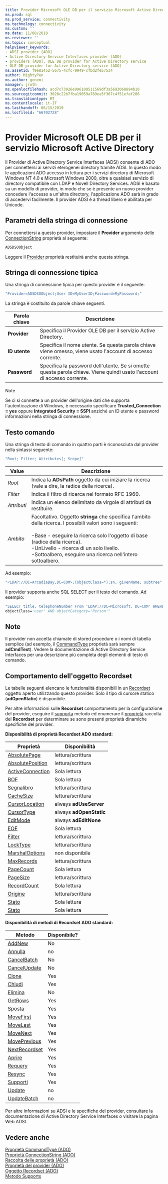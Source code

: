 ```yaml
---
title: Provider Microsoft OLE DB per il servizio Microsoft Active Directory | Microsoft Docs
ms.prod: sql
ms.prod_service: connectivity
ms.technology: connectivity
ms.custom: ''
ms.date: 11/08/2018
ms.reviewer: ''
ms.topic: conceptual
helpviewer_keywords:
- ADSI provider [ADO]
- Active Directory Service Interfaces provider [ADO]
- providers [ADO], OLE DB provider for Active Directory service
- OLE DB provider for Active Directory service [ADO]
ms.assetid: f9e81452-5675-4cfc-9949-cfbd2fe57534
author: MightyPen
ms.author: genemi
manager: jroth
ms.openlocfilehash: acd7c73926e996100511569df3a5693068894b10
ms.sourcegitcommit: 3026c22b7fba19059a769ea5f367c4f51efaf286
ms.translationtype: MT
ms.contentlocale: it-IT
ms.lasthandoff: 06/15/2019
ms.locfileid: "66702728"
---
```

# <a name="microsoft-ole-db-provider-for-microsoft-active-directory-service"></a>Provider Microsoft OLE DB per il servizio Microsoft Active Directory
Il Provider di Active Directory Service Interfaces (ADSI) consente di ADO per connettersi ai servizi eterogenei directory tramite ADSI. In questo modo le applicazioni ADO accesso in lettura per i servizi directory di Microsoft Windows NT 4.0 e Microsoft Windows 2000, oltre a qualsiasi servizio di directory compatibile con LDAP e Novell Directory Services. ADSI è basato su un modello di provider, in modo che se è presente un nuovo provider concedere l'accesso a un'altra directory, l'applicazione ADO sarà in grado di accedervi facilmente. Il provider ADSI è a thread libero e abilitata per Unicode.  
  
## <a name="connection-string-parameters"></a>Parametri della stringa di connessione  
 Per connettersi a questo provider, impostare il **Provider** argomento delle [ConnectionString](../../../ado/reference/ado-api/connectionstring-property-ado.md) proprietà al seguente:  
  
```vb
ADSDSOObject  
```  
  
 Leggere il [Provider](../../../ado/reference/ado-api/provider-property-ado.md) proprietà restituirà anche questa stringa.  
  
## <a name="typical-connection-string"></a>Stringa di connessione tipica  
 Una stringa di connessione tipica per questo provider è il seguente:  
  
```vb
"Provider=ADSDSOObject;User ID=MyUserID;Password=MyPassword;"  
```  
  
 La stringa è costituito da parole chiave seguenti.  
  
|Parola chiave|Descrizione|  
|-------------|-----------------|  
|**Provider**|Specifica il Provider OLE DB per il servizio Active Directory.|  
|**ID utente**|Specifica il nome utente. Se questa parola chiave viene omesso, viene usato l'account di accesso corrente.|  
|**Password**|Specifica la password dell'utente. Se si omette questa parola chiave. Viene quindi usato l'account di accesso corrente.|  
  
> [!NOTE]
>  Se ci si connette a un provider dell'origine dati che supporta l'autenticazione di Windows, è necessario specificare **Trusted_Connection = yes** oppure **Integrated Security = SSPI** anziché un ID utente e password informazioni nella stringa di connessione.  
  
## <a name="command-text"></a>Testo comando  
 Una stringa di testo di comando in quattro parti è riconosciuta dal provider nella sintassi seguente:  
  
```vb
"Root; Filter; Attributes[; Scope]"  
```  
  
|Value|Descrizione|  
|-----------|-----------------|  
|*Root*|Indica la **ADsPath** oggetto da cui iniziare la ricerca (vale a dire, la radice della ricerca).|  
|*Filter*|Indica il filtro di ricerca nel formato RFC 1960.|  
|*Attributi*|Indica un elenco delimitato da virgole di attributi da restituire.|  
|*Ambito*|Facoltativo. Oggetto **stringa** che specifica l'ambito della ricerca. I possibili valori sono i seguenti:<br /><br /> -Base - eseguire la ricerca solo l'oggetto di base (radice della ricerca).<br />-UnLivello - ricerca di un solo livello.<br />-Sottoalbero, eseguire una ricerca nell'intero sottoalbero.|  
  
 Ad esempio:  
  
```vb
"<LDAP://DC=ArcadiaBay,DC=COM>;(objectClass=*);sn, givenName; subtree"  
```  
  
 Il provider supporta anche SQL SELECT per il testo del comando. Ad esempio:  
  
```vb
"SELECT title, telephoneNumber From 'LDAP://DC=Microsoft, DC=COM' WHERE   
objectClass='user' AND objectCategory='Person'"  
```  
  
## <a name="remarks"></a>Note  
 Il provider non accetta chiamate di stored procedure o i nomi di tabella semplice (ad esempio, il [CommandType](../../../ado/reference/ado-api/commandtype-property-ado.md) proprietà sarà sempre **adCmdText**). Vedere la documentazione di Active Directory Service Interfaces per una descrizione più completa degli elementi di testo di comando.  
  
## <a name="recordset-behavior"></a>Comportamento dell'oggetto Recordset  
 Le tabelle seguenti elencano le funzionalità disponibili in un [Recordset](../../../ado/reference/ado-api/recordset-object-ado.md) oggetto aperto utilizzando questo provider. Solo il tipo di cursore statico (**adOpenStatic**) è disponibile.  
  
 Per altre informazioni sulle **Recordset** comportamento per la configurazione del provider, eseguire il [supporta](../../../ado/reference/ado-api/supports-method.md) metodo ed enumerare il [proprietà](../../../ado/reference/ado-api/properties-collection-ado.md) raccolta del  **Recordset** per determinare se sono presenti proprietà dinamiche specifiche del provider.  
  
 **Disponibilità di proprietà Recordset ADO standard:**  
  
|Proprietà|Disponibilità|  
|--------------|------------------|  
|[AbsolutePage](../../../ado/reference/ado-api/absolutepage-property-ado.md)|lettura/scrittura|  
|[AbsolutePosition](../../../ado/reference/ado-api/absoluteposition-property-ado.md)|lettura/scrittura|  
|[ActiveConnection](../../../ado/reference/ado-api/activeconnection-property-ado.md)|Sola lettura|  
|[BOF](../../../ado/reference/ado-api/bof-eof-properties-ado.md)|Sola lettura|  
|[Segnalibro](../../../ado/reference/ado-api/bookmark-property-ado.md)|lettura/scrittura|  
|[CacheSize](../../../ado/reference/ado-api/cachesize-property-ado.md)|lettura/scrittura|  
|[CursorLocation](../../../ado/reference/ado-api/cursorlocation-property-ado.md)|always **adUseServer**|  
|[CursorType](../../../ado/reference/ado-api/cursortype-property-ado.md)|always **adOpenStatic**|  
|[EditMode](../../../ado/reference/ado-api/editmode-property.md)|always **adEditNone**|  
|[EOF](../../../ado/reference/ado-api/bof-eof-properties-ado.md)|Sola lettura|  
|[Filter](../../../ado/reference/ado-api/filter-property.md)|lettura/scrittura|  
|[LockType](../../../ado/reference/ado-api/locktype-property-ado.md)|lettura/scrittura|  
|[MarshalOptions](../../../ado/reference/ado-api/marshaloptions-property-ado.md)|non disponibile|  
|[MaxRecords](../../../ado/reference/ado-api/maxrecords-property-ado.md)|lettura/scrittura|  
|[PageCount](../../../ado/reference/ado-api/pagecount-property-ado.md)|Sola lettura|  
|[PageSize](../../../ado/reference/ado-api/pagesize-property-ado.md)|lettura/scrittura|  
|[RecordCount](../../../ado/reference/ado-api/recordcount-property-ado.md)|Sola lettura|  
|[Origine](../../../ado/reference/ado-api/source-property-ado-recordset.md)|lettura/scrittura|  
|[Stato](../../../ado/reference/ado-api/state-property-ado.md)|Sola lettura|  
|[Stato](../../../ado/reference/ado-api/status-property-ado-recordset.md)|Sola lettura|  
  
 **Disponibilità di metodi di Recordset ADO standard:**  
  
|Metodo|Disponibile?|  
|------------|----------------|  
|[AddNew](../../../ado/reference/ado-api/addnew-method-ado.md)|No|  
|[Annulla](../../../ado/reference/ado-api/cancel-method-ado.md)|no|  
|[CancelBatch](../../../ado/reference/ado-api/cancelbatch-method-ado.md)|No|  
|[CancelUpdate](../../../ado/reference/ado-api/cancelupdate-method-ado.md)|No|  
|[Clone](../../../ado/reference/ado-api/clone-method-ado.md)|Yes|  
|[Chiudi](../../../ado/reference/ado-api/close-method-ado.md)|Yes|  
|[Elimina](../../../ado/reference/ado-api/delete-method-ado-recordset.md)|No|  
|[GetRows](../../../ado/reference/ado-api/getrows-method-ado.md)|Yes|  
|[Sposta](../../../ado/reference/ado-api/move-method-ado.md)|Yes|  
|[MoveFirst](../../../ado/reference/ado-api/movefirst-movelast-movenext-and-moveprevious-methods-ado.md)|Yes|  
|[MoveLast](../../../ado/reference/ado-api/movefirst-movelast-movenext-and-moveprevious-methods-ado.md)|Yes|  
|[MoveNext](../../../ado/reference/ado-api/movefirst-movelast-movenext-and-moveprevious-methods-ado.md)|Yes|  
|[MovePrevious](../../../ado/reference/ado-api/movefirst-movelast-movenext-and-moveprevious-methods-ado.md)|Yes|  
|[NextRecordset](../../../ado/reference/ado-api/nextrecordset-method-ado.md)|Yes|  
|[Aprire](../../../ado/reference/ado-api/open-method-ado-recordset.md)|Yes|  
|[Requery](../../../ado/reference/ado-api/requery-method.md)|Yes|  
|[Resync](../../../ado/reference/ado-api/resync-method.md)|Yes|  
|[Supporti](../../../ado/reference/ado-api/supports-method.md)|Yes|  
|[Update](../../../ado/reference/ado-api/update-method.md)|no|  
|[UpdateBatch](../../../ado/reference/ado-api/updatebatch-method.md)|no|  
  
 Per altre informazioni su ADSI e le specifiche del provider, consultare la documentazione di Active Directory Service Interfaces o visitare la pagina Web ADSI.  
  
## <a name="see-also"></a>Vedere anche  
 [Proprietà CommandType (ADO)](../../../ado/reference/ado-api/commandtype-property-ado.md)   
 [Proprietà ConnectionString (ADO)](../../../ado/reference/ado-api/connectionstring-property-ado.md)   
 [Raccolta delle proprietà (ADO)](../../../ado/reference/ado-api/properties-collection-ado.md)   
 [Proprietà del provider (ADO)](../../../ado/reference/ado-api/provider-property-ado.md)   
 [Oggetto Recordset (ADO)](../../../ado/reference/ado-api/recordset-object-ado.md)   
 [Metodo Supports](../../../ado/reference/ado-api/supports-method.md)
